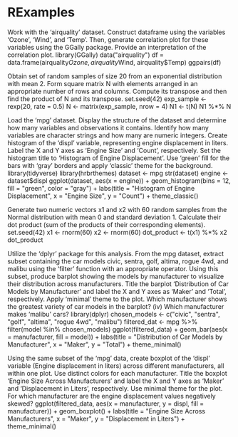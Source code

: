 # RExamples

Work with the ‘airquality’ dataset. Construct 
dataframe using the variables ‘Ozone’, ‘Wind’, and ‘Temp’. Then, generate 
correlation plot for these variables using the GGally package. Provide an interpretation of the correlation plot. 
library(GGally) 
data("airquality") 
df = data.frame(airquality$Ozone, airquality$Wind, airquality$Temp) 
ggpairs(df) 

Obtain 
set of random samples of size 20 from an exponential distribution with mean 2. Form 
square matrix N with elements arranged in an appropriate number of rows and columns. Compute its transpose and then find the product of N and its transpose. 
set.seed(42) 
exp_sample <- rexp(20, rate = 0.5) 
N <- matrix(exp_sample, nrow = 4) 
N1 <- t(N) 
N1 %*% N 

Load the ‘mpg’ dataset. Display the structure of the dataset and determine how many variables and observations it contains. Identify how many variables are character strings and how many are numeric integers. Create 
histogram of the ‘displ’ variable, representing engine displacement in liters. Label the X and Y axes as ‘Engine Size’ and ‘Count’, respectively. Set the histogram title to ‘Histogram of Engine Displacement’. Use ‘green’ fill for the bars with ‘gray’ borders and apply 
‘classic’ theme for the background. 
library(tidyverse) 
library(hrbrthemes) 
dataset <- mpg 
str(dataset) 
engine <- dataset$displ 
ggplot(dataset, aes(x = engine)) + 
 geom_histogram(bins = 12, fill = "green", color = "gray") + 
 labs(title = "Histogram of Engine Displacement", x = "Engine Size", y = "Count") + 
 theme_classic() 

Generate two numeric vectors x1 and x2 with 60 random samples from the Normal distribution with mean 0 and standard deviation 1. Calculate their dot product (sum of the products of their corresponding elements). 
set.seed(42) 
x1 <- rnorm(60) 
x2 <- rnorm(60) 
dot_product <- t(x1) %*% x2 
dot_product

Utilize the ‘dplyr’ package for this analysis. From the mpg dataset, extract 
subset containing the car models civic, sentra, golf, altima, rogue 4wd, and malibu using the ‘filter’ function with an appropriate operator. Using this subset, produce 
barplot showing the models by manufacturer to visualize their distribution across manufacturers. Title the barplot ‘Distribution of Car Models by Manufacturer’ and label the X and Y axes as ‘Maker’ and ‘Total’, respectively. Apply 
‘minimal’ theme to the plot. Which manufacturer shows the greatest variety of car models in the barplot? (iv) Which manufacturer makes ‘malibu’ cars? 
library(dplyr) 
chosen_models <- c("civic", "sentra", "golf", "altima", "rogue 4wd", "malibu") 
filtered_dat
<- mpg %>% 
 filter(model %in% chosen_models) 
ggplot(filtered_data) + 
 geom_bar(aes(x = manufacturer, fill = model)) + 
 labs(title = "Distribution of Car Models by Manufacturer", x = "Maker", y = "Total") + 
 theme_minimal() 

Using the same subset of the ‘mpg’ data, create 
boxplot of the ‘displ’ variable (Engine displacement in liters) across different manufacturers, all within one plot. Use distinct colors for each manufacturer. Title the boxplot ‘Engine Size Across Manufacturers’ and label the X and Y axes as ‘Maker’ and ‘Displacement in Liters’, respectively. Use 
minimal theme for the plot. For which manufacturer are the engine displacement values negatively skewed? 
ggplot(filtered_data, aes(x = manufacturer, y = displ, fill = manufacturer)) + 
 geom_boxplot() + 
 labs(title = "Engine Size Across Manufacturers", x = "Maker", y = "Displacement in Liters") + 
 theme_minimal() 
